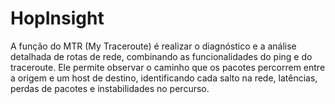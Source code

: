# HopInsight

A função do MTR (My Traceroute) é realizar o diagnóstico e a análise detalhada de rotas de rede, combinando as funcionalidades do ping e do traceroute. Ele permite observar o caminho que os pacotes percorrem entre a origem e um host de destino, identificando cada salto na rede, latências, perdas de pacotes e instabilidades no percurso.
